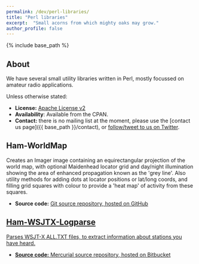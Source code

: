 ```yaml
---
permalink: /dev/perl-libraries/
title: "Perl libraries"
excerpt:  "Small acorns from which mighty oaks may grow."
author_profile: false
---
```


{% include base_path %}

## About
We have several small utility libraries written in Perl, mostly focussed on amateur radio applications.

Unless otherwise stated:

* **License:** <a href="http://www.apache.org/licenses/LICENSE-2.0.html">Apache License v2</a>
* **Availability**: Available from the CPAN.
* **Contact:** there is no mailing list at the moment, please use the [contact us page]({{ base_path }}/contact), or <a href="http://twitter.com/devzendo">follow/tweet to us on Twitter</a>.

## Ham-WorldMap
Creates an Imager image containing an equirectangular projection of the world map, with optional
Maidenhead locator grid and day/night illumination showing the area of enhanced propagation known as the 'grey line'.
Also utility methods for adding dots at locator positions or lat/long coords, and filling grid squares with colour
to provide a 'heat map' of activity from these squares.

* **Source code:** <a href="https://github.com/devzendo/ham-worldmap">Git source repository, hosted on GitHub

## Ham-WSJTX-Logparse
Parses WSJT-X ALL.TXT files, to extract information about stations you have heard.

* **Source code:** <a href="https://devzendo@bitbucket.org/devzendo/ham-wsjtx-log-parse">Mercurial source repository, hosted on Bitbucket


